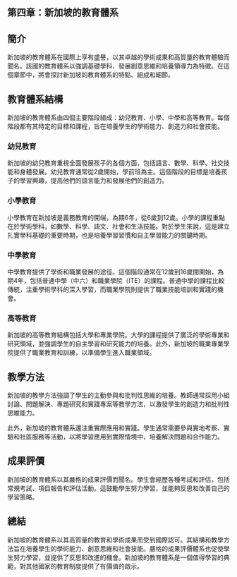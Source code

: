 ## 第四章：新加坡的教育體系

## 簡介

新加坡的教育體系在國際上享有盛譽，以其卓越的學術成果和高質量的教育體驗而聞名。該國的教育體系以強調基礎學科、發展創意思維和培養領導力為特徵。在這個章節中，將會探討新加坡的教育體系的特點、組成和細節。

## 教育體系結構

新加坡的教育體系由四個主要階段組成：幼兒教育、小學、中學和高等教育。每個階段都有其特定的目標和課程，旨在培養學生的學術能力、創造力和社會技能。

### 幼兒教育

新加坡的幼兒教育重視全面發展孩子的各個方面，包括語言、數學、科學、社交技能和身體發展。幼兒教育通常從2歲開始，學前班為主。這個階段的目標是培養孩子的學習興趣，提高他們的語言能力和發展他們的創造力。

### 小學教育

小學教育在新加坡是義務教育的開端，為期6年，從6歲到12歲。小學的課程重點在於學術學科，如數學、科學、語文、社會和生活技能。對於學生來說，這是建立扎實學科基礎的重要時期，也是培養學習習慣和自主學習能力的關鍵時期。

### 中學教育

中學教育提供了學術和職業發展的途徑。這個階段通常在12歲到16歲間開始，為期4年，包括普通中學（中六）和職業學院（ITE）的課程。普通中學的課程比較傳統，注重學術學科的深入學習，而職業學院則提供了職業技能培訓和實踐的機會。

### 高等教育

新加坡的高等教育結構包括大學和專業學院。大學的課程提供了廣泛的學術專業和研究領域，並強調學生的自主學習和研究能力的培養。此外，新加坡的職業專業學院提供了職業教育和訓練，以準備學生進入職業領域。

## 教學方法

新加坡的教學方法強調了學生的主動參與和批判性思維的培養。教師通常採用小組討論、問題解決、專題研究和實踐專案等教學方法，以激發學生的創造力和批判性思維能力。

此外，新加坡的教育體系還注重實際應用和實踐。學生通常需要參與實地考察、實驗和社區服務等活動，以將學習應用到實際情境中，培養解決問題和合作能力。

## 成果評價

新加坡的教育體系以其嚴格的成果評價而聞名。學生會經歷各種考試和評估，包括常規考試、項目報告和評估活動。這鼓勵學生努力學習，並能夠反思和改善自己的學習策略。

## 總結

新加坡的教育體系以其高質量的教育和學術成果而受到國際認可。其結構和教學方法旨在培養學生的學術能力、創意思維和社會技能。嚴格的成果評價體系也促使學生努力學習，並提供了反思和改進的機會。新加坡的教育體系是一個值得學習的典範，對其他國家的教育制度提供了有價值的啟示。
